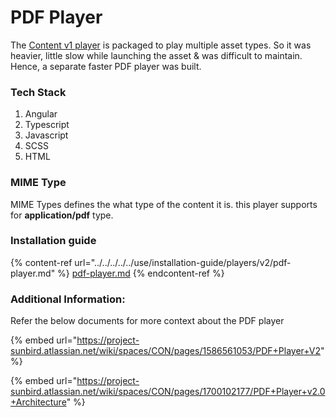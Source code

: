 # PDF Player

The [Content v1 player](broken-reference) is packaged to play multiple asset types. So it was heavier, little slow while launching the asset & was difficult to maintain. Hence, a separate faster PDF player was built.

### Tech Stack

1. Angular
2. Typescript
3. Javascript
4. SCSS
5. HTML

### MIME Type

MIME Types defines the what type of the content it is. this player supports for  **application/pdf** type.

### Installation guide

{% content-ref url="../../../../../use/installation-guide/players/v2/pdf-player.md" %}
[pdf-player.md](../../../../../use/installation-guide/players/v2/pdf-player.md)
{% endcontent-ref %}

### Additional Information:

Refer the below documents for more context about the PDF player

{% embed url="https://project-sunbird.atlassian.net/wiki/spaces/CON/pages/1586561053/PDF+Player+V2" %}

{% embed url="https://project-sunbird.atlassian.net/wiki/spaces/CON/pages/1700102177/PDF+Player+v2.0+Architecture" %}
